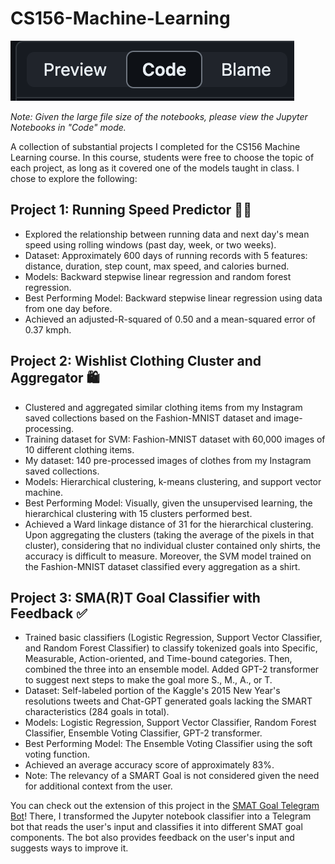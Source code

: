 # CS156-Machine-Learning

![Alt text](image.png)

_Note: Given the large file size of the notebooks, please view the Jupyter Notebooks in "Code" mode._

A collection of substantial projects I completed for the CS156 Machine Learning course. In this course, students were free to choose the topic of each project, as long as it covered one of the models taught in class. I chose to explore the following:

## Project 1: Running Speed Predictor 🏃‍♀️
* Explored the relationship between running data and next day's mean speed using rolling windows (past day, week, or two weeks).
* Dataset: Approximately 600 days of running records with 5 features: distance, duration, step count, max speed, and calories burned.
* Models: Backward stepwise linear regression and random forest regression.
* Best Performing Model: Backward stepwise linear regression using data from one day before.
* Achieved an adjusted-R-squared of 0.50 and a mean-squared error of 0.37 kmph.

## Project 2: Wishlist Clothing Cluster and Aggregator 🛍️
* Clustered and aggregated similar clothing items from my Instagram saved collections based on the Fashion-MNIST dataset and image-processing.
* Training dataset for SVM: Fashion-MNIST dataset with 60,000 images of 10 different clothing items.
* My dataset: 140 pre-processed images of clothes from my Instagram saved collections.
* Models: Hierarchical clustering, k-means clustering, and support vector machine.
* Best Performing Model: Visually, given the unsupervised learning, the hierarchical clustering with 15 clusters performed best.
* Achieved a Ward linkage distance of 31 for the hierarchical clustering. Upon aggregating the clusters (taking the average of the pixels in that cluster), considering that no individual cluster contained only shirts, the accuracy is difficult to measure. Moreover, the SVM model trained on the Fashion-MNIST dataset classified every aggregation as a shirt.

## Project 3: SMA(R)T Goal Classifier with Feedback ✅
* Trained basic classifiers (Logistic Regression, Support Vector Classifier, and Random Forest Classifier) to classify tokenized goals into Specific, Measurable, Action-oriented, and Time-bound categories. Then, combined the three into an ensemble model. Added GPT-2 transformer to suggest next steps to make the goal more S., M., A., or T.
* Dataset: Self-labeled portion of the Kaggle's 2015 New Year's resolutions tweets and Chat-GPT generated goals lacking the SMART characteristics (284 goals in total).
* Models: Logistic Regression, Support Vector Classifier, Random Forest Classifier, Ensemble Voting Classifier, GPT-2 transformer.
* Best Performing Model: The Ensemble Voting Classifier using the soft voting function.
* Achieved an average accuracy score of approximately 83%.
* Note: The relevancy of a SMART Goal is not considered given the need for additional context from the user.

You can check out the extension of this project in the [SMAT Goal Telegram Bot](https://github.com/polinavishnev/SMAT-Goal-Telegram-Bot)! There, I transformed the Jupyter notebook classifier into a Telegram bot that reads the user's input and classifies it into different SMAT goal components. The bot also provides feedback on the user's input and suggests ways to improve it. 
